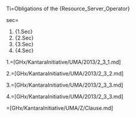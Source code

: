 Ti=Obligations of the {Resource_Server_Operator}

sec=<ol><li>{1.Sec}<li>{2.Sec}<li>{3.Sec}<li>{4.Sec}</ol>

1.=[GHx/KantaraInitiative/UMA/2013/2_3_1.md]

2.=[GHx/KantaraInitiative/UMA/2013/2_3_2.md]

3.=[GHx/KantaraInitiative/UMA/2013/2_3_3.md]

4.=[GHx/KantaraInitiative/UMA/2013/2_3_3.md]

=[GHx/KantaraInitiative/UMA/Z/Clause.md]
